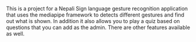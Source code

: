 This is a project for a Nepali Sign language gesture recognition application that uses the mediapipe framework to detects different gestures and find out what is shown. In addition it also allows you to play a quiz based on questions that you can add as the admin. There are other features available as well. 
